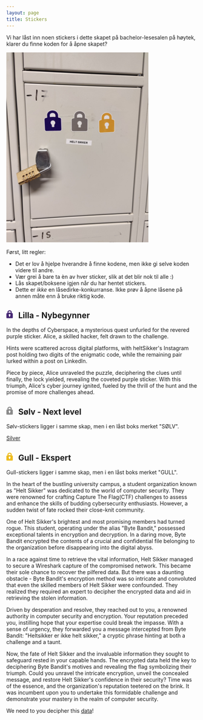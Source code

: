 ```yaml
---
layout: page
title: Stickers
---
```


Vi har låst inn noen stickers i dette skapet på bachelor-lesesalen på høytek, klarer du finne koden for å åpne skapet?

<img src="/public/skap.jpg" style="height: 500px;">

Først, litt regler:

* Det er lov å hjelpe hverandre å finne kodene, men ikke gi selve koden videre til andre.
* Vær grei å bare ta èn av hver sticker, slik at det blir nok til alle :)
* Lås skapet/boksene igjen når du har hentet stickers.
* Dette er _ikke_ en låsedirke-konkurranse. Ikke prøv å åpne låsene på annen måte enn å bruke riktig kode.

<div style="clear:both;">
<h2><img src="/public/purple.png" style="width: 1em;display:inline;margin-bottom: 0;margin-right: 0.5em;">Lilla - Nybegynner</h2>


In the depths of Cyberspace, a mysterious quest unfurled for the revered purple sticker. Alice, a skilled hacker, felt drawn to the challenge.


Hints were scattered across digital platforms, with heltSikker's Instagram post holding two digits of the enigmatic code, while the remaining pair lurked within a post on LinkedIn.


Piece by piece, Alice unraveled the puzzle, deciphering the clues until finally, the lock yielded, revealing the coveted purple sticker. With this triumph, Alice's cyber journey ignited, fueled by the thrill of the hunt and the promise of more challenges ahead.


<h2><img src="/public/silver.png" style="width: 1em;display:inline;margin-bottom: 0;margin-right: 0.5em;">Sølv - Next level</h2>


Sølv-stickers ligger i samme skap, men i en låst boks merket "SØLV". <br>


<a href="/public/silver.py">Silver</a>


<h2><img src="/public/gold.png" style="width: 1em;display:inline;margin-bottom: 0;margin-right: 0.5em;">Gull - Ekspert</h2>


Gull-stickers ligger i samme skap, men i en låst boks merket "GULL". <br>

In the heart of the bustling university campus, a student organization known as "Helt Sikker" was dedicated to the world of computer security. 
They were renowned for crafting Capture The Flag(CTF) challenges to assess and enhance the skills of budding cybersecurity enthusiasts.
However, a sudden twist of fate rocked their close-knit community.


One of Helt Sikker's brightest and most promising members had turned rogue. This student, operating under the alias "Byte Bandit," possessed exceptional talents in
encryption and decryption. In a daring move, Byte Bandit encrypted the contents of a crucial and confidential file belonging to the organization before disappearing into the digital abyss.


In a race against time to retrieve the vital information, Helt Sikker managed to secure a Wireshark capture of the compromised network. This became their sole chance to
recover the pilfered data. But there was a daunting obstacle - Byte Bandit's encryption method was so intricate and convoluted that even the skilled members of Helt Sikker were confounded. They realized they required an expert to decipher the encrypted data and aid in retrieving the stolen information.


Driven by desperation and resolve, they reached out to you, a renowned authority in computer security and encryption. Your reputation preceded you, instilling hope that your expertise could break the impasse. With a sense of urgency, they forwarded you a message intercepted from Byte Bandit: "Heltsikker er ikke helt sikker," a cryptic phrase hinting at both a challenge and a taunt.


Now, the fate of Helt Sikker and the invaluable information they sought to safeguard rested in your capable hands. The encrypted data held the key to deciphering Byte
Bandit's motives and revealing the flag symbolizing their triumph. Could you unravel the intricate encryption, unveil the concealed message, and restore Helt Sikker's confidence in their security? Time was of the essence, and the organization's reputation teetered on the brink. It was incumbent upon you to undertake this formidable challenge and demonstrate your mastery in the realm of computer security.


We need to you decipher this <a href="/public/network_capture_gold_sticker.pcapng">data</a>!


</div>
